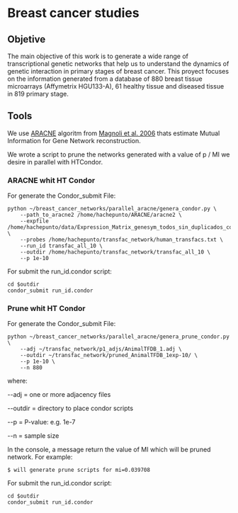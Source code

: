 # Breast cancer studies

## Objetive

<p>The main objective of this work is to generate a wide range of transcriptional genetic networks that help us to understand the dynamics of genetic interaction in primary stages of breast cancer. This proyect focuses on the information generated from a database of 880 breast tissue microarrays (Affymetrix HGU133-A), 61 healthy tissue and diseased tissue in 819 primary stage.</p>

## Tools

<p>We use <a href="http://wiki.c2b2.columbia.edu/califanolab/index.php/Software/ARACNE">ARACNE</a> algoritm from <a href="http://www.nature.com/nprot/journal/v1/n2/full/nprot.2006.106.html">Magnoli et al. 2006</a> thats estimate Mutual Information for Gene Network reconstruction.</p>

<p>We wrote a script to prune the networks generated with a value of p / MI we desire in parallel with HTCondor.</p>

### ARACNE whit HT Condor

<p>For generate the Condor_submit File:</p>

```
python ~/breast_cancer_networks/parallel_aracne/genera_condor.py \
	--path_to_aracne2 /home/hachepunto/ARACNE/aracne2 \
	--expfile /home/hachepunto/data/Expression_Matrix_genesym_todos_sin_duplicados_colapsed.txt \
	--probes /home/hachepunto/transfac_network/human_transfacs.txt \
	--run_id transfac_all_10 \
	--outdir /home/hachepunto/transfac_network/transfac_all_10 \
	--p 1e-10
```

<p>For submit the run_id.condor script:</p>

<pre><code>cd $outdir
condor_submit run_id.condor
</code></pre>

### Prune whit HT Condor

<p>For generate the Condor_submit File:</p>

```
python ~/breast_cancer_networks/parallel_aracne/genera_prune_condor.py \
	--adj ~/transfac_network/p1_adjs/AnimalTFDB_1.adj \
	--outdir ~/transfac_network/pruned_AnimalTFDB_1exp-10/ \
	--p 1e-10 \
	--n 880
```


<p>where:
	<p>--adj = one or more adjacency files
	<p>--outdir = directory to place condor scripts
	<p>--p = P-value: e.g. 1e-7
	<p>--n = sample size</p>


<p>In the console, a message return the value of MI which will be pruned network. For example:</p>

<pre><code>$ will generate prune scripts for mi=0.039708</code></pre>

<p>For submit the run_id.condor script:</p>

```
cd $outdir
condor_submit run_id.condor
```
